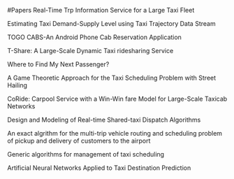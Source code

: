 #Papers
Real-Time Trp Information Service for a Large Taxi Fleet


Estimating Taxi Demand-Supply Level using Taxi Trajectory Data Stream


TOGO CABS-An Android Phone Cab Reservation Application


T-Share: A Large-Scale Dynamic Taxi ridesharing Service


Where to Find My Next Passenger?


A Game Theoretic Approach for the Taxi Scheduling Problem with Street Hailing


CoRide: Carpool Service with a Win-Win fare Model for Large-Scale Taxicab Networks


Design and Modeling of Real-time Shared-taxi Dispatch Algorithms


An exact algrithm for the multi-trip vehicle routing and scheduling problem of pickup and delivery of customers to the airport


Generic algorithms for management of taxi scheduling


Artificial Neural Networks Applied to Taxi Destination Prediction



















